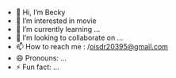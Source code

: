 - 👋 Hi, I’m Becky
- 👀 I’m interested in movie
- 🌱 I’m currently learning ...
- 💞️ I’m looking to collaborate on ...
- 📫 How to reach me : /oisdr20395@gmail.com
- 😄 Pronouns: ...
- ⚡ Fun fact: ...

<!---
410351398/410351398 is a ✨ special ✨ repository because its `README.md` (this file) appears on your GitHub profile.
You can click the Preview link to take a look at your changes.
--->
